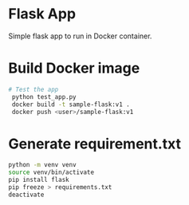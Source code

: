 # Flask App
 Simple flask app to run in Docker container. 

# Build Docker image
```bash
# Test the app
 python test_app.py
 docker build -t sample-flask:v1 .
 docker push <user>/sample-flask:v1
```


# Generate requirement.txt
```bash
python -m venv venv
source venv/bin/activate
pip install flask
pip freeze > requirements.txt
deactivate
```